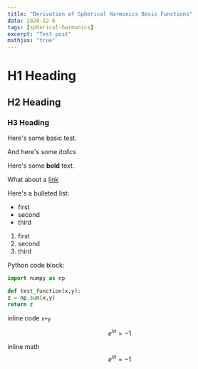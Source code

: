 ```yaml
---
title: "Derivation of Spherical Harmonics Basis Functions"
data: 2020-12-6
tags: [spherical-harmonics]
excerpt: "Test post"
mathjax: "true"
---
```


# H1 Heading

## H2 Heading

### H3 Heading

Here's some basic test.

And here's some *italics*

Here's some **bold** text.

What about a [link](https://github.com/Beatthezombie/beatthezombie.github.io)

Here's a bulleted list:
* first
* second
* third

1. first
2. second
3. third

Python code block:
```python
import numpy as np

def test_function(x,y):
z = np.sum(x,y)
return z
```

inline code  `x+y`  

$$ e^{i \pi} = -1 $$

inline math $$ e^{i \pi} = -1 $$